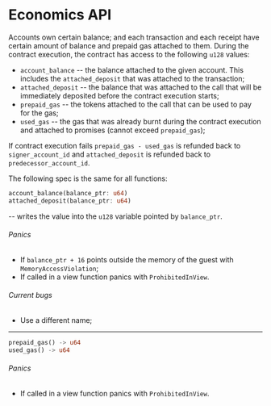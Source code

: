 # Economics API
Accounts own certain balance; and each transaction and each receipt have certain amount of balance and prepaid gas
attached to them.
During the contract execution, the contract has access to the following `u128` values:
* `account_balance` -- the balance attached to the given account. This includes the `attached_deposit` that was attached
  to the transaction;
* `attached_deposit` -- the balance that was attached to the call that will be immediately deposited before
  the contract execution starts;
* `prepaid_gas` -- the tokens attached to the call that can be used to pay for the gas;
* `used_gas` -- the gas that was already burnt during the contract execution and attached to promises (cannot exceed `prepaid_gas`);

If contract execution fails `prepaid_gas - used_gas` is refunded back to `signer_account_id` and `attached_deposit`
is refunded back to `predecessor_account_id`.

The following spec is the same for all functions:
```rust
account_balance(balance_ptr: u64)
attached_deposit(balance_ptr: u64)

```
 -- writes the value into the `u128` variable pointed by `balance_ptr`.

###### Panics
* If `balance_ptr + 16` points outside the memory of the guest with `MemoryAccessViolation`;
* If called in a view function panics with `ProhibitedInView`.

###### Current bugs
* Use a different name;

---
```rust
prepaid_gas() -> u64
used_gas() -> u64
```

###### Panics
* If called in a view function panics with `ProhibitedInView`.
